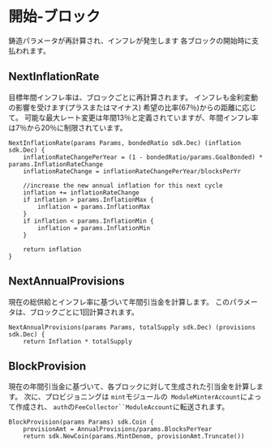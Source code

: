 # 開始-ブロック

鋳造パラメータが再計算され、インフレが発生します
各ブロックの開始時に支払われます。

## NextInflationRate

目標年間インフレ率は、ブロックごとに再計算されます。
インフレも金利変動の影響を受けます(プラスまたはマイナス)
希望の比率(67％)からの距離に応じて。 可能な最大レート変更は年間13％と定義されていますが、年間インフレ率は7％から20％に制限されています。 

```
NextInflationRate(params Params, bondedRatio sdk.Dec) (inflation sdk.Dec) {
	inflationRateChangePerYear = (1 - bondedRatio/params.GoalBonded) * params.InflationRateChange
	inflationRateChange = inflationRateChangePerYear/blocksPerYr

	//increase the new annual inflation for this next cycle
	inflation += inflationRateChange
	if inflation > params.InflationMax {
		inflation = params.InflationMax
	}
	if inflation < params.InflationMin {
		inflation = params.InflationMin
	}

	return inflation
}
```

## NextAnnualProvisions

現在の総供給とインフレ率に基づいて年間引当金を計算します。 このパラメータは、ブロックごとに1回計算されます。

```
NextAnnualProvisions(params Params, totalSupply sdk.Dec) (provisions sdk.Dec) {
	return Inflation * totalSupply
```

## BlockProvision

現在の年間引当金に基づいて、各ブロックに対して生成された引当金を計算します。 次に、プロビジョニングは `mint`モジュールの` ModuleMinterAccount`によって作成され、 `auth`の`FeeCollector``ModuleAccount`に転送されます。

```
BlockProvision(params Params) sdk.Coin {
	provisionAmt = AnnualProvisions/params.BlocksPerYear
	return sdk.NewCoin(params.MintDenom, provisionAmt.Truncate())
```
